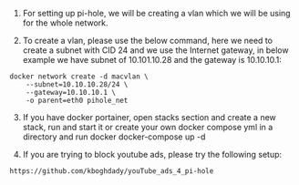 1. For setting up pi-hole, we will be creating a vlan which we will be using for the whole network. 

2. To create a vlan, please use the below command, here we need to create a subnet with CID 24 and we use the Internet gateway, in below example we have subnet of 10.101.10.28 and the gateway is 10.10.10.1:

```
docker network create -d macvlan \
    --subnet=10.10.10.28/24 \
    --gateway=10.10.10.1 \
    -o parent=eth0 pihole_net
```

3. If you have docker portainer, open stacks section and create a new stack, run and start it or create your own docker compose yml in a directory and run docker docker-compose up -d

4. If you are trying to block youtube ads, please try the following setup:

```
https://github.com/kboghdady/youTube_ads_4_pi-hole
```
